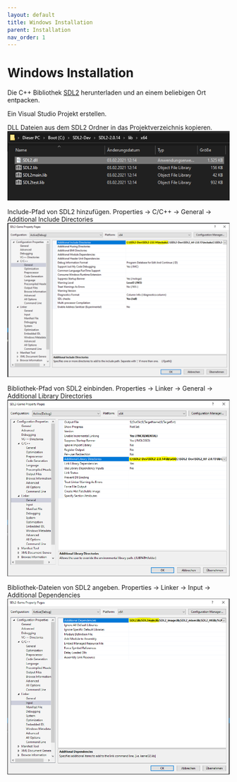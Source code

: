```yaml
---
layout: default
title: Windows Installation
parent: Installation
nav_order: 1
---
```


# Windows Installation

Die C++ Bibliothek [SDL2](https://www.libsdl.org/download-2.0.php) herunterladen und an einem beliebigen Ort entpacken.

Ein Visual Studio Projekt erstellen.

DLL Dateien aus dem SDL2 Ordner in das Projektverzeichnis kopieren.
![](../images/SDL2DLL.PNG)

Include-Pfad von SDL2 hinzufügen. Properties -> C/C++ -> General -> Additional Include Directories 
![](../images/Include.PNG)

Bibliothek-Pfad von SDL2 einbinden. Properties -> Linker -> General -> Additional Library Directories
![](../images/LIBSDL2.PNG)

Bibliothek-Dateien von SDL2 angeben. Properties -> Linker -> Input -> Additional Dependencies
![](../images/SDL2LIB.PNG)
